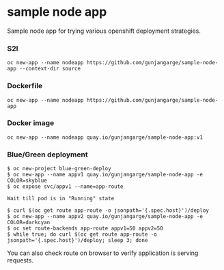 # sample node app
Sample node app for trying various openshift deployment strategies.

### S2I 
```oc new-app --name nodeapp https://github.com/gunjangarge/sample-node-app --context-dir source```

### Dockerfile
```oc new-app --name nodeapp https://github.com/gunjangarge/sample-node-app```

### Docker image
```oc new-app --name nodeapp quay.io/gunjangarge/sample-node-app:v1```

### Blue/Green deployment
```
$ oc new-project blue-green-deploy
$ oc new-app --name appv1 quay.io/gunjangarge/sample-node-app -e COLOR=skyblue
$ oc expose svc/appv1 --name=app-route

Wait till pod is in "Running" state

$ curl $(oc get route app-route -o jsonpath='{.spec.host}')/deploy
$ oc new-app --name appv2 quay.io/gunjangarge/sample-node-app -e COLOR=darkcyan
$ oc set route-backends app-route appv1=50 appv2=50
$ while true; do curl $(oc get route app-route -o jsonpath='{.spec.host}')/deploy; sleep 3; done
```
You can also check route on browser to verify application is serving requests.
